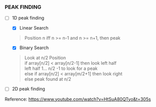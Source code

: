 ### PEAK FINDING ###
- [ ] 1D peak finding
    - [x] Linear Search
    > Position n iff n >= n-1 and n >= n+1, then peak

    - [x] Binary Search
    > Look at n/2 Position  
    > if array[n/2] < array[n/2-1] then look left half  
    > left half 1... n/2 -1 to look for a peak  
    > else if array[n/2] < array[m/2+1] then look right  
    > else peak found at n/2


- [ ] 2D peak finding

Reference: https://www.youtube.com/watch?v=HtSuA80QTyo&t=305s
